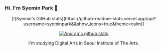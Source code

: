 ### Hi. I'm Syemin Park 👋

<div align="center">
[![Syemin's GitHub stats](https://github-readme-stats.vercel.app/api?username=syeminpark&&show_icons=true&theme=calm)]
 
   [![Anurag's github stats](https://github-readme-stats.vercel.app/api?username=syeminpark)](https://github.com/anuraghazra/github-readme-stats)
 
I'm studying Digital Arts in Seoul Institute of The Arts. 




<!--
**syeminpark/syeminpark** is a ✨ _special_ ✨ repository because its `README.md` (this file) appears on your GitHub profile.

Here are some ideas to get you started:

- 🔭 I’m currently working on ...
- 🌱 I’m currently learning ...
- 👯 I’m looking to collaborate on ...
- 🤔 I’m looking for help with ...
- 💬 Ask me about ...
- 📫 How to reach me: ...
- 😄 Pronouns: ...
- ⚡ Fun fact: ...

</div>
-->




